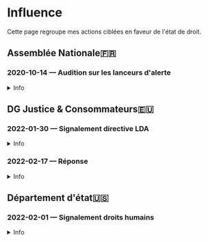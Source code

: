 # Influence

Cette page regroupe mes actions ciblées en faveur de l'état de droit.

## Assemblée Nationale🇫🇷
### <a id="audition-phi"></a>2020-10-14 — Audition sur les lanceurs d'alerte
<details>
  <summary>Info</summary>

* [dossier](https://github.com/francoise-nicolas/audition-phi)
</details>

## DG Justice & Consommateurs🇪🇺

### <a id="dg-just-signal"></a>2022-01-30 — Signalement directive LDA
<details>
  <summary>Info</summary>

* [document](../pieces/identifiant/acfb12ff)
</details>

### 2022-02-17 — Réponse
<details>
  <summary>Info</summary>

* Signé: [Ingrid BELLANDER TODINO](https://op.europa.eu/en/web/who-is-who/person/-/person/COM_000037D403)
* [document](../pieces/identifiant/114d5f23)
</details>

## Département d'état🇺🇸
### 2022-02-01 — Signalement droits humains
<details>
  <summary>Info</summary>

* To: Head of the [Bureau of Democracy, Human Rights & Labor](https://twitter.com/StateDRL), Assistant Secretary Lisa Peterson 
* CC: 
    * Paris Bureau Chief, New York Times, [Roger Cohen](https://climatehub.nytimes.com/speaker/369802/roger-cohen); 
    * Co-chair, Tom Lantos Human Rights Commission, Hon. [James P. McGovern](https://twitter.com/RepMcGovern); 
    * Executive Director, [Amnesty International USA, Paul O’Brien](https://www.amnestyusa.org/about-us/who-we-are/executive-team/); 
    * Executive Director, Human Rights Watch, Paris branch, [Kenneth Roth](https://twitter.com/KenRoth); 
    * Co-chair, [Tom Lantos Human Rights Commission](https://twitter.com/TLHumanRights), 
[Hon. Christopher H. Smith](https://chrissmith.house.gov/).
* [document](../pieces/identifiant/31f73b4d)
* [preuve de dépôt 1](../pieces/identifiant/8fefd21f)
* [preuve de dépôt 2](../pieces/identifiant/6ee9b5eb)
</details>
